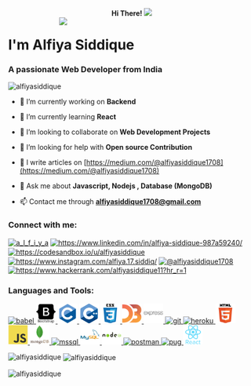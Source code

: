 <div id = "Head" align = "center">
   <span><strong>Hi There!</strong></span>
  <img src= "https://media.giphy.com/media/zJ3V6Ot51H8Y0/giphy.gif" width = "10%"/>
  <br/>
</div>

   <img align = "right" src="https://media.giphy.com/media/paTz7UZbPfTZFRYnnB/giphy.gif" width="400px"/>
 
 <h1>I'm Alfiya Siddique</h1>
<h3>A passionate Web Developer from India</h3>

<p align="left"> <img src="https://komarev.com/ghpvc/?username=alfiyasiddique&label=Profile%20views&color=0e75b6&style=flat" alt="alfiyasiddique"> </p>

- 🔭 I’m currently working on **Backend**

- 🌱 I’m currently learning **React**

- 👯 I’m looking to collaborate on **Web Development Projects**

- 🤝 I’m looking for help with **Open source Contribution**

- 📝 I write articles on [https://medium.com/@alfiyasiddique1708](https://medium.com/@alfiyasiddique1708)

- 💬 Ask me about **Javascript, Nodejs , Database (MongoDB)**

- 📫 Contact me through **alfiyasiddique1708@gmail.com**

<h3 align="left">Connect with me:</h3>
<p align="left">
<a href="https://twitter.com/a_l_f_i_y_a" target="blank"><img align="center" src="https://raw.githubusercontent.com/rahuldkjain/github-profile-readme-generator/master/src/images/icons/Social/twitter.svg" alt="a_l_f_i_y_a" height="30" width="40" /></a>
<a href="https://www.linkedin.com/in/alfiya-siddique-987a59240/" target="blank"><img align="center" src="https://raw.githubusercontent.com/rahuldkjain/github-profile-readme-generator/master/src/images/icons/Social/linked-in-alt.svg" alt="https://www.linkedin.com/in/alfiya-siddique-987a59240/" height="30" width="40" /></a>
<a href="https://codesandbox.com/https://codesandbox.io/u/alfiyasiddique" target="blank"><img align="center" src="https://raw.githubusercontent.com/rahuldkjain/github-profile-readme-generator/master/src/images/icons/Social/codesandbox.svg" alt="https://codesandbox.io/u/alfiyasiddique" height="30" width="40" /></a>
<a href="https://instagram.com/https://www.instagram.com/alfiya.17.siddiq/" target="blank"><img align="center" src="https://raw.githubusercontent.com/rahuldkjain/github-profile-readme-generator/master/src/images/icons/Social/instagram.svg" alt="https://www.instagram.com/alfiya.17.siddiq/" height="30" width="40" /></a>
<a href="https://medium.com/@alfiyasiddique1708" target="blank"><img align="center" src="https://raw.githubusercontent.com/rahuldkjain/github-profile-readme-generator/master/src/images/icons/Social/medium.svg" alt="@alfiyasiddique1708" height="30" width="40" /></a>
<a href="https://www.hackerrank.com/https://www.hackerrank.com/alfiyasiddique11?hr_r=1" target="blank"><img align="center" src="https://raw.githubusercontent.com/rahuldkjain/github-profile-readme-generator/master/src/images/icons/Social/hackerrank.svg" alt="https://www.hackerrank.com/alfiyasiddique11?hr_r=1" height="30" width="40" /></a>
</p>

<h3 align="left">Languages and Tools:</h3>
<p align="left"> <a href="https://babeljs.io/" target="_blank" rel="noreferrer"> <img src="https://www.vectorlogo.zone/logos/babeljs/babeljs-icon.svg" alt="babel" width="40" height="40"/> </a> <a href="https://getbootstrap.com" target="_blank" rel="noreferrer"> <img src="https://raw.githubusercontent.com/devicons/devicon/master/icons/bootstrap/bootstrap-plain-wordmark.svg" alt="bootstrap" width="40" height="40"/> </a> <a href="https://www.cprogramming.com/" target="_blank" rel="noreferrer"> <img src="https://raw.githubusercontent.com/devicons/devicon/master/icons/c/c-original.svg" alt="c" width="40" height="40"/> </a> <a href="https://www.w3schools.com/cpp/" target="_blank" rel="noreferrer"> <img src="https://raw.githubusercontent.com/devicons/devicon/master/icons/cplusplus/cplusplus-original.svg" alt="cplusplus" width="40" height="40"/> </a> <a href="https://www.w3schools.com/css/" target="_blank" rel="noreferrer"> <img src="https://raw.githubusercontent.com/devicons/devicon/master/icons/css3/css3-original-wordmark.svg" alt="css3" width="40" height="40"/> </a> <a href="https://d3js.org/" target="_blank" rel="noreferrer"> <img src="https://raw.githubusercontent.com/devicons/devicon/master/icons/d3js/d3js-original.svg" alt="d3js" width="40" height="40"/> </a> <a href="https://expressjs.com" target="_blank" rel="noreferrer"> <img src="https://raw.githubusercontent.com/devicons/devicon/master/icons/express/express-original-wordmark.svg" alt="express" width="40" height="40"/> </a> <a href="https://git-scm.com/" target="_blank" rel="noreferrer"> <img src="https://www.vectorlogo.zone/logos/git-scm/git-scm-icon.svg" alt="git" width="40" height="40"/> </a> <a href="https://heroku.com" target="_blank" rel="noreferrer"> <img src="https://www.vectorlogo.zone/logos/heroku/heroku-icon.svg" alt="heroku" width="40" height="40"/> </a> <a href="https://www.w3.org/html/" target="_blank" rel="noreferrer"> <img src="https://raw.githubusercontent.com/devicons/devicon/master/icons/html5/html5-original-wordmark.svg" alt="html5" width="40" height="40"/> </a> <a href="https://developer.mozilla.org/en-US/docs/Web/JavaScript" target="_blank" rel="noreferrer"> <img src="https://raw.githubusercontent.com/devicons/devicon/master/icons/javascript/javascript-original.svg" alt="javascript" width="40" height="40"/> </a> <a href="https://www.mongodb.com/" target="_blank" rel="noreferrer"> <img src="https://raw.githubusercontent.com/devicons/devicon/master/icons/mongodb/mongodb-original-wordmark.svg" alt="mongodb" width="40" height="40"/> </a> <a href="https://www.microsoft.com/en-us/sql-server" target="_blank" rel="noreferrer"> <img src="https://www.svgrepo.com/show/303229/microsoft-sql-server-logo.svg" alt="mssql" width="40" height="40"/> </a> <a href="https://www.mysql.com/" target="_blank" rel="noreferrer"> <img src="https://raw.githubusercontent.com/devicons/devicon/master/icons/mysql/mysql-original-wordmark.svg" alt="mysql" width="40" height="40"/> </a> <a href="https://nodejs.org" target="_blank" rel="noreferrer"> <img src="https://raw.githubusercontent.com/devicons/devicon/master/icons/nodejs/nodejs-original-wordmark.svg" alt="nodejs" width="40" height="40"/> </a> <a href="https://postman.com" target="_blank" rel="noreferrer"> <img src="https://www.vectorlogo.zone/logos/getpostman/getpostman-icon.svg" alt="postman" width="40" height="40"/> </a> <a href="https://pugjs.org" target="_blank" rel="noreferrer"> <img src="https://cdn.worldvectorlogo.com/logos/pug.svg" alt="pug" width="40" height="40"/> </a> <a href="https://reactjs.org/" target="_blank" rel="noreferrer"> <img src="https://raw.githubusercontent.com/devicons/devicon/master/icons/react/react-original-wordmark.svg" alt="react" width="40" height="40"/> </a> </p>

<p><img align="left" src="https://github-readme-stats.vercel.app/api/top-langs?username=alfiyasiddique&show_icons=true&locale=en&layout=compact" alt="alfiyasiddique" /></p>

<p>&nbsp;<img align="center" src="https://github-readme-stats.vercel.app/api?username=alfiyasiddique&show_icons=true&locale=en" alt="alfiyasiddique" /></p>

<p><img align="center" src="https://github-readme-streak-stats.herokuapp.com/?user=alfiyasiddique&" alt="alfiyasiddique" /></p>

